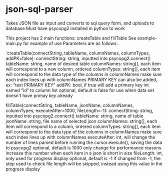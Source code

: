 # json-sql-parser
Takes JSON file as input and converts to sql query form, and uploads to database
Must have psycopg2 installed in python to work

This project has 2 main functions: createTable and fillTable
See example-main.py for example of use
Parameters are as follows:

`createTable(connectString, tableName, columnNames, columnTypes, addPK=false):
    connectString: string, inputted into psycopg2.connect()
    tableName: string, name of desired table
    columnNames: string[], each item will correspond to a new column, ordered
    columnTypes: string[], each item will correspond to the data type of the columns in columnNames
                 make sure each index lines up with columnNames
                 PRIMARY KEY can also be added, ex: "text PRIMARY KEY"
    addPK: bool, if true will add a primary key int named "id" to column list
           optional, default is false
           for use when data set doesn't have primay key already


fillTable(connectString, tableName, jsonName, columnNames, columnTypes, executeAfter=1000, fileLength=-1):
    connectString: string, inputted into psycopg2.connect()
    tableName: string, name of table
    jsonName: string, file name of selected json
    columnNames: string[], each item will correspond to a column, ordered
    columnTypes: string[], each item will correspond to the data type of the columns in columnNames
                 make sure each index lines up with columnNames
    executeAfter: int, will change the number of lines parsed before running the cursor.execute(), saving the data to psycopg2
                  optional, default is 1000
                  only change for performance reasons
                  increase this number when each item in a json is short in size
    fileLength: int, only used for progress display
                optional, default is -1
                if changed from -1, the step used to check file length will be skipped, instead using this value in the progress display`
